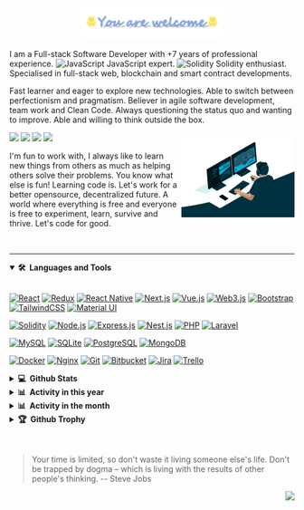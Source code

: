 <!-- Heading -->
<p align="center">
    <img align="center" width="50%" src="./assets/title.gif" /><br>
</p>

<p>
I am a Full-stack Software Developer with +7 years of professional experience. <img src="https://skillicons.dev/icons?i=js" alt="JavaScript" height="20" /> JavaScript expert. <img src="https://skillicons.dev/icons?i=solidity" alt="Solidity" height="20" /> Solidity enthusiast. Specialised in full-stack web, blockchain and smart contract developments.

Fast learner and eager to explore new technologies. Able to switch between perfectionism and pragmatism. Believer in agile software development, team work and Clean Code. Always questioning the status quo and wanting to improve. Able and willing to think outside the box.
</p>

<img align="right" width="200" src="./assets/developer.gif" />
<p>
  <a href="#"><img src="https://img.shields.io/badge/JavaScript-Expert-_.svg?logo=javascript"></a>
  <a href="#"><img src="https://img.shields.io/badge/Solidity-Enthusiast-_.svg?logo=solidity"></a>
  <a href="#"><img src="https://img.shields.io/badge/TDD-Advocate-_.svg"></a>
  <a href="#"><img src="https://img.shields.io/badge/Clean%20Code-Evangelist-_.svg"></a>
</p>

<p>
I'm fun to work with, I always like to learn new things from others as much as helping others solve their problems. You know what else is fun! Learning code is. Let's work for a better opensource, decentralized future. A world where everything is free and everyone is free to experiment, learn, survive and thrive. Let's code for good.
</p>
<br />

<!-- About section -->

---
<details open>
  <summary><b>🛠️&nbsp;&nbsp;Languages and Tools</b></summary>
  <!-- Some badges are from https://github.com/Ileriayo/markdown-badges -->

  <br />
  <p>
      <a href="#"><img alt="React" src="https://img.shields.io/badge/react-%2320232a.svg?style=for-the-badge&logo=react&logoColor=%2361DAFB"></a>
      <a href="#"><img alt="Redux" src="https://img.shields.io/badge/redux-%23593d88.svg?style=for-the-badge&logo=redux&logoColor=white"></a>
      <a href="#"><img alt="React Native" src="https://img.shields.io/badge/react_native-%2320232a.svg?style=for-the-badge&logo=react&logoColor=%2361DAFB"></a>
      <a href="#"><img alt="Next.js" src="https://img.shields.io/badge/Next-black?style=for-the-badge&logo=next.js&logoColor=white"></a>
      <a href="#"><img alt="Vue.js" src="https://img.shields.io/badge/vuejs-%2335495e.svg?style=for-the-badge&logo=vuedotjs&logoColor=%234FC08D"></a>
      <a href="#"><img alt="Web3.js" src="https://img.shields.io/badge/web3.js-F16822?style=for-the-badge&logo=web3.js&logoColor=white"></a>
      <a href="#"><img alt="Bootstrap" src="https://img.shields.io/badge/bootstrap-%238511FA.svg?style=for-the-badge&logo=bootstrap&logoColor=white"></a>
      <a href="#"><img alt="TailwindCSS" src="https://img.shields.io/badge/tailwindcss-%2338B2AC.svg?style=for-the-badge&logo=tailwind-css&logoColor=white"></a>
      <a href="#"><img alt="Material UI" src="https://img.shields.io/badge/MUI-%230081CB.svg?style=for-the-badge&logo=mui&logoColor=white"></a>
  </p>
  <p>
      <a href="#"><img alt="Solidity" src="https://img.shields.io/badge/Solidity-%23363636.svg?style=for-the-badge&logo=solidity&logoColor=white"></a>
      <a href="#"><img alt="Node.js" src="https://img.shields.io/badge/node.js-6DA55F?style=for-the-badge&logo=node.js&logoColor=white"></a>
      <a href="#"><img alt="Express.js" src="https://img.shields.io/badge/express.js-%23404d59.svg?style=for-the-badge&logo=express&logoColor=%2361DAFB"></a>
      <a href="#"><img alt="Nest.js" src="https://img.shields.io/badge/nestjs-%23E0234E.svg?style=for-the-badge&logo=nestjs&logoColor=white"></a>
      <a href="#"><img alt="PHP" src="https://img.shields.io/badge/php-%23777BB4.svg?style=for-the-badge&logo=php&logoColor=white"></a>
      <a href="#"><img alt="Laravel" src="https://img.shields.io/badge/laravel-%23FF2D20.svg?style=for-the-badge&logo=laravel&logoColor=white"></a>
  </p>
  <p>
      <a href="#"><img alt="MySQL" src="https://img.shields.io/badge/mysql-%2300f.svg?style=for-the-badge&logo=mysql&logoColor=white"></a>
      <a href="#"><img alt="SQLite" src ="https://img.shields.io/badge/sqlite-%2307405e.svg?style=for-the-badge&logo=sqlite&logoColor=white"></a>
      <a href="#"><img alt="PostgreSQL" src ="https://img.shields.io/badge/postgres-%23316192.svg?style=for-the-badge&logo=postgresql&logoColor=white"></a>
      <a href="#"><img alt="MongoDB" src ="https://img.shields.io/badge/MongoDB-%234ea94b.svg?style=for-the-badge&logo=mongodb&logoColor=white"></a>
  </p>
  <p>
      <a href="#"><img alt="Docker" src="https://img.shields.io/badge/docker-%230db7ed.svg?style=for-the-badge&logo=docker&logoColor=white"></a>
      <a href="#"><img alt="Nginx" src="https://img.shields.io/badge/nginx-%23009639.svg?style=for-the-badge&logo=nginx&logoColor=white"></a>
      <a href="#"><img alt="Git" src="https://img.shields.io/badge/git-%23F05033.svg?style=for-the-badge&logo=git&logoColor=white"></a>
      <a href="#"><img alt="Bitbucket" src="https://img.shields.io/badge/bitbucket-%230047B3.svg?style=for-the-badge&logo=bitbucket&logoColor=white"></a>
      <a href="#"><img alt="Jira" src="https://img.shields.io/badge/jira-%230A0FFF.svg?style=for-the-badge&logo=jira&logoColor=white"></a>
      <a href="#"><img alt="Trello" src="https://img.shields.io/badge/Trello-%23026AA7.svg?style=for-the-badge&logo=Trello&logoColor=white"></a>
  </p>
</details>

<details>
  <summary><b>💻&nbsp;&nbsp;Github Stats</b></summary>

  <!-- https://github.com/dybbuk-dev -->
  <br />
  <a href="https://github.com/dybbuk-dev">
      <img title="🔥 Get streak stats for your profile at git.io/streak-stats" alt="dybbuk-dev's streak" src="https://github-readme-streak-stats.herokuapp.com/?user=dybbuk-dev&theme=monokai-metallian&hide_border=true" height="192px"/>
  </a>
  <a href="https://github.com/dybbuk-dev"><img alt="dybbuk-dev's Top Languages" src="https://github-readme-stats.vercel.app/api/top-langs/?username=dybbuk-dev&langs_count=8&layout=compact&theme=react&hide_border=true&bg_color=1F222E&title_color=F85D7F&icon_color=F8D866&hide=Jupyter%20Notebook" height="192px"/></a>
  <br/>

  <b>Note:</b> Top languages is only a metric of the languages my public code consists of and doesn't reflect experience or skill level.
</details>

<details>
  <summary><b>📊&nbsp;&nbsp;Activity in this year</b></summary>
  <br />
  <a href="https://github.com/dybbuk-dev">
    <img alt="dybbuk-dev's Activity Graph last year" src="https://github-profile-summary-cards.vercel.app/api/cards/profile-details?username=dybbuk-dev&theme=github_dark" />
  </a>
</details>

<details>
  <summary><b>📊&nbsp;&nbsp;Activity in the month</b></summary>
  <br />
  <a href="https://github.com/dybbuk-dev">
    <img alt="dybbuk-dev's Activity Graph last month" src="https://github-readme-activity-graph.vercel.app/graph/?username=dybbuk-dev&bg_color=1F222E&color=F8D866&line=F85D7F&point=FFFFFF&hide_border=true" />
  </a>
</details>

<details>
    <summary><b>🏆&nbsp;&nbsp;Github Trophy</b></summary>
    <br />
    <a href="https://github.com/dybbuk-dev">
        <img alt="dybbuk-dev's Trophy" src="https://github-profile-trophy.vercel.app/?username=dybbuk-dev&theme=onedark&column=7" />
    </a>
</details>

<br/>
<br/>

> Your time is limited, so don't waste it living someone else's life. Don't be trapped by dogma – which is living with the results of other people's thinking.
> -- Steve Jobs

<div align="right">
  <img src="https://img.shields.io/badge/Say%20Thanks-!-1EAEDB.svg">
</div>
